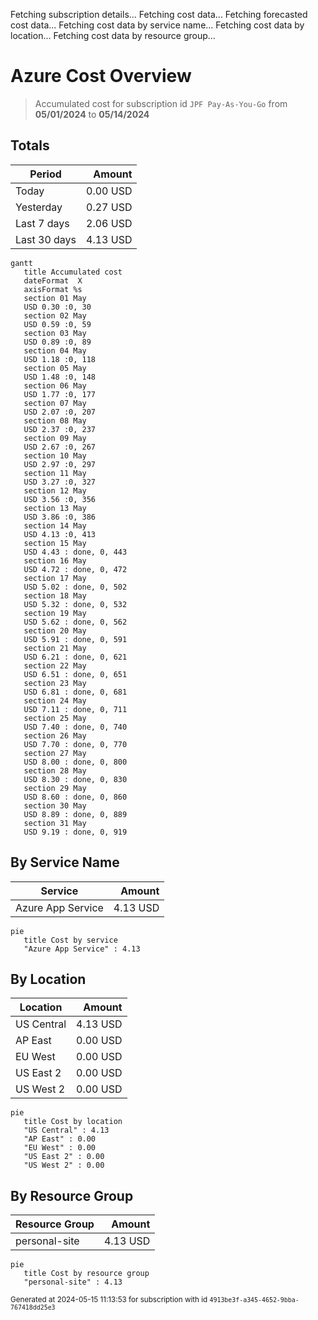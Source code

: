 Fetching subscription details...
Fetching cost data...
Fetching forecasted cost data...
Fetching cost data by service name...
Fetching cost data by location...
Fetching cost data by resource group...
# Azure Cost Overview

> Accumulated cost for subscription id `JPF Pay-As-You-Go` from **05/01/2024** to **05/14/2024**

## Totals

|Period|Amount|
|---|---:|
|Today|0.00 USD|
|Yesterday|0.27 USD|
|Last 7 days|2.06 USD|
|Last 30 days|4.13 USD|

```mermaid
gantt
   title Accumulated cost
   dateFormat  X
   axisFormat %s
   section 01 May
   USD 0.30 :0, 30
   section 02 May
   USD 0.59 :0, 59
   section 03 May
   USD 0.89 :0, 89
   section 04 May
   USD 1.18 :0, 118
   section 05 May
   USD 1.48 :0, 148
   section 06 May
   USD 1.77 :0, 177
   section 07 May
   USD 2.07 :0, 207
   section 08 May
   USD 2.37 :0, 237
   section 09 May
   USD 2.67 :0, 267
   section 10 May
   USD 2.97 :0, 297
   section 11 May
   USD 3.27 :0, 327
   section 12 May
   USD 3.56 :0, 356
   section 13 May
   USD 3.86 :0, 386
   section 14 May
   USD 4.13 :0, 413
   section 15 May
   USD 4.43 : done, 0, 443
   section 16 May
   USD 4.72 : done, 0, 472
   section 17 May
   USD 5.02 : done, 0, 502
   section 18 May
   USD 5.32 : done, 0, 532
   section 19 May
   USD 5.62 : done, 0, 562
   section 20 May
   USD 5.91 : done, 0, 591
   section 21 May
   USD 6.21 : done, 0, 621
   section 22 May
   USD 6.51 : done, 0, 651
   section 23 May
   USD 6.81 : done, 0, 681
   section 24 May
   USD 7.11 : done, 0, 711
   section 25 May
   USD 7.40 : done, 0, 740
   section 26 May
   USD 7.70 : done, 0, 770
   section 27 May
   USD 8.00 : done, 0, 800
   section 28 May
   USD 8.30 : done, 0, 830
   section 29 May
   USD 8.60 : done, 0, 860
   section 30 May
   USD 8.89 : done, 0, 889
   section 31 May
   USD 9.19 : done, 0, 919
```

## By Service Name

|Service|Amount|
|---|---:|
|Azure App Service|4.13 USD|

```mermaid
pie
   title Cost by service
   "Azure App Service" : 4.13
```

## By Location

|Location|Amount|
|---|---:|
|US Central|4.13 USD|
|AP East|0.00 USD|
|EU West|0.00 USD|
|US East 2|0.00 USD|
|US West 2|0.00 USD|

```mermaid
pie
   title Cost by location
   "US Central" : 4.13
   "AP East" : 0.00
   "EU West" : 0.00
   "US East 2" : 0.00
   "US West 2" : 0.00
```

## By Resource Group

|Resource Group|Amount|
|---|---:|
|personal-site|4.13 USD|

```mermaid
pie
   title Cost by resource group
   "personal-site" : 4.13
```

<sup>Generated at 2024-05-15 11:13:53 for subscription with id `4913be3f-a345-4652-9bba-767418dd25e3`</sup>
